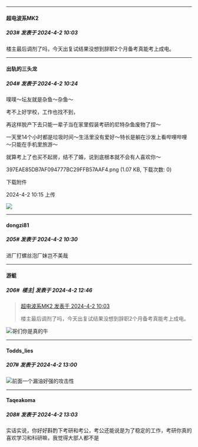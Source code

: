 ﻿
*****

####  超电波系MK2  
##### 203#       发表于 2024-4-2 10:03

楼主最后调剂了吗，今天出复试结果没想到辞职2个月备考真能考上成电。


*****

####  出轨的三头龙  
##### 204#       发表于 2024-4-2 10:24

噗噗～坛友就是杂鱼～杂鱼～

考不上好学校，工作也找不到，

再这样脱产下去只能一辈子当在家里假装考研的尼特杂鱼废物了捏～

一天里14个小时都是垃圾时间～生活里没有爱好～特长是躺在沙发上看哔哩哔哩～只能在手机里旅游～

就算考上了也买不起房，结不了婚，说到底根本就不会有人喜欢你～

397EAE85DB7AF094777BC29FFB57AAF4.png
(1.07 KB, 下载次数: 0)

下载附件

2024-4-2 10:15 上传

<img src="https://img.saraba1st.com/forum/202404/02/101524cb34b3smm1oo5o12.png" referrerpolicy="no-referrer">

*****

####  dongzi81  
##### 205#       发表于 2024-4-2 10:30

进厂打螺丝泡厂妹岂不美哉


*****

####  游蜓  
##### 206#         楼主| 发表于 2024-4-2 12:46

<blockquote><a href="httphttps://bbs.saraba1st.com/2b/forum.php?mod=redirect&amp;goto=findpost&amp;pid=64455810&amp;ptid=2162148" target="_blank">超电波系MK2 发表于 2024-4-2 10:03</a>

楼主最后调剂了吗，今天出复试结果没想到辞职2个月备考真能考上成电。</blockquote>
<img src="https://static.saraba1st.com/image/smiley/face2017/068.png" referrerpolicy="no-referrer">哥们你是真的牛


*****

####  Todds_lies  
##### 207#       发表于 2024-4-2 13:00

<img src="https://static.saraba1st.com/image/smiley/face2017/174.png" referrerpolicy="no-referrer">前面一个漏油好强的攻击性


*****

####  Taqeakoma  
##### 208#       发表于 2024-4-2 13:03

实话实说，你好好斟酌下考研和考公，考公还能说是为了稳定的工作，考研你真的喜欢学习和科研嘛，我觉得大部人都不是

